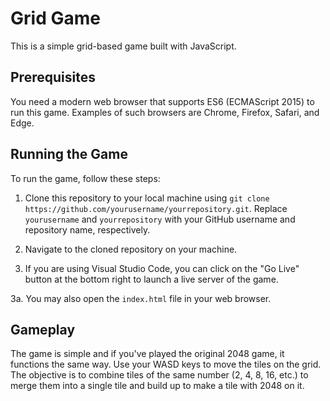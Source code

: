 # Grid Game

This is a simple grid-based game built with JavaScript.

## Prerequisites

You need a modern web browser that supports ES6 (ECMAScript 2015) to run this game. Examples of such browsers are Chrome, Firefox, Safari, and Edge.

## Running the Game

To run the game, follow these steps:

1. Clone this repository to your local machine using `git clone https://github.com/yourusername/yourrepository.git`. Replace `yourusername` and `yourrepository` with your GitHub username and repository name, respectively.

2. Navigate to the cloned repository on your machine.

3. If you are using Visual Studio Code, you can click on the "Go Live" button at the bottom right to launch a live server of the game.

3a. You may also open the `index.html` file in your web browser.


## Gameplay

The game is simple and if you've played the original 2048 game, it functions the same way. Use your WASD keys to move the tiles on the grid. The objective is to combine tiles of the same number (2, 4, 8, 16, etc.) to merge them into a single tile and build up to make a tile with 2048 on it.